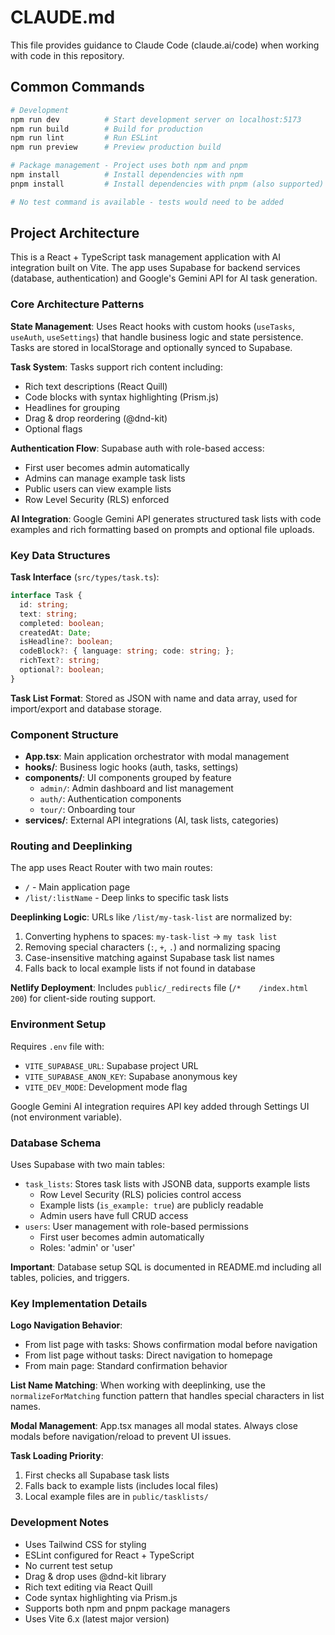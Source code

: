 # CLAUDE.md

This file provides guidance to Claude Code (claude.ai/code) when working with code in this repository.

## Common Commands

```bash
# Development
npm run dev          # Start development server on localhost:5173
npm run build        # Build for production
npm run lint         # Run ESLint
npm run preview      # Preview production build

# Package management - Project uses both npm and pnpm
npm install          # Install dependencies with npm
pnpm install         # Install dependencies with pnpm (also supported)

# No test command is available - tests would need to be added
```

## Project Architecture

This is a React + TypeScript task management application with AI integration built on Vite. The app uses Supabase for backend services (database, authentication) and Google's Gemini API for AI task generation.

### Core Architecture Patterns

**State Management**: Uses React hooks with custom hooks (`useTasks`, `useAuth`, `useSettings`) that handle business logic and state persistence. Tasks are stored in localStorage and optionally synced to Supabase.

**Task System**: Tasks support rich content including:
- Rich text descriptions (React Quill)
- Code blocks with syntax highlighting (Prism.js)
- Headlines for grouping
- Drag & drop reordering (@dnd-kit)
- Optional flags

**Authentication Flow**: Supabase auth with role-based access:
- First user becomes admin automatically
- Admins can manage example task lists
- Public users can view example lists
- Row Level Security (RLS) enforced

**AI Integration**: Google Gemini API generates structured task lists with code examples and rich formatting based on prompts and optional file uploads.

### Key Data Structures

**Task Interface** (`src/types/task.ts`):
```typescript
interface Task {
  id: string;
  text: string;
  completed: boolean;
  createdAt: Date;
  isHeadline?: boolean;
  codeBlock?: { language: string; code: string; };
  richText?: string;
  optional?: boolean;
}
```

**Task List Format**: Stored as JSON with name and data array, used for import/export and database storage.

### Component Structure

- **App.tsx**: Main application orchestrator with modal management
- **hooks/**: Business logic hooks (auth, tasks, settings)
- **components/**: UI components grouped by feature
  - `admin/`: Admin dashboard and list management
  - `auth/`: Authentication components
  - `tour/`: Onboarding tour
- **services/**: External API integrations (AI, task lists, categories)

### Routing and Deeplinking

The app uses React Router with two main routes:
- `/` - Main application page
- `/list/:listName` - Deep links to specific task lists

**Deeplinking Logic**: URLs like `/list/my-task-list` are normalized by:
1. Converting hyphens to spaces: `my-task-list` → `my task list`
2. Removing special characters (`:`, `+`, `.`) and normalizing spacing
3. Case-insensitive matching against Supabase task list names
4. Falls back to local example lists if not found in database

**Netlify Deployment**: Includes `public/_redirects` file (`/*    /index.html   200`) for client-side routing support.

### Environment Setup

Requires `.env` file with:
- `VITE_SUPABASE_URL`: Supabase project URL
- `VITE_SUPABASE_ANON_KEY`: Supabase anonymous key
- `VITE_DEV_MODE`: Development mode flag

Google Gemini AI integration requires API key added through Settings UI (not environment variable).

### Database Schema

Uses Supabase with two main tables:
- `task_lists`: Stores task lists with JSONB data, supports example lists
  - Row Level Security (RLS) policies control access
  - Example lists (`is_example: true`) are publicly readable
  - Admin users have full CRUD access
- `users`: User management with role-based permissions
  - First user becomes admin automatically
  - Roles: 'admin' or 'user'

**Important**: Database setup SQL is documented in README.md including all tables, policies, and triggers.

### Key Implementation Details

**Logo Navigation Behavior**:
- From list page with tasks: Shows confirmation modal before navigation
- From list page without tasks: Direct navigation to homepage
- From main page: Standard confirmation behavior

**List Name Matching**: When working with deeplinking, use the `normalizeForMatching` function pattern that handles special characters in list names.

**Modal Management**: App.tsx manages all modal states. Always close modals before navigation/reload to prevent UI issues.

**Task Loading Priority**: 
1. First checks all Supabase task lists
2. Falls back to example lists (includes local files)
3. Local example files are in `public/tasklists/`

### Development Notes

- Uses Tailwind CSS for styling
- ESLint configured for React + TypeScript
- No current test setup
- Drag & drop uses @dnd-kit library
- Rich text editing via React Quill
- Code syntax highlighting via Prism.js
- Supports both npm and pnpm package managers
- Uses Vite 6.x (latest major version)